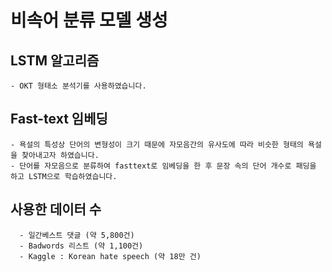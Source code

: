 
# 비속어 분류 모델 생성


## LSTM 알고리즘 
```
- OKT 형태소 분석기를 사용하였습니다.
```

## Fast-text 임베딩
```
- 욕설의 특성상 단어의 변형성이 크기 때문에 자모음간의 유사도에 따라 비슷한 형태의 욕설을 찾아내고자 하였습니다.
- 단어를 자모음으로 분류하여 fasttext로 임베딩을 한 후 문장 속의 단어 개수로 패딩을 하고 LSTM으로 학습하였습니다. 
```


## 사용한 데이터 수
```
  - 일간베스트 댓글 (약 5,800건) 
  - Badwords 리스트 (약 1,100건)
  - Kaggle : Korean hate speech (약 18만 건)
```